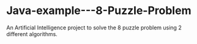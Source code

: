 # Java-example---8-Puzzle-Problem
An Artificial Intelligence project to solve the 8 puzzle problem using 2 different algorithms.
